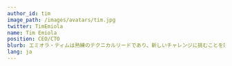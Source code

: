```yaml
---
author_id: tim
image_path: /images/avatars/tim.jpg
twitter: TimEmiola
name: Tim Emiola
position: CEO/CTO
blurb: エミオラ・ティムは熟練のテクニカルリードであり、新しいチャレンジに挑むことを好むフルスタックエンジニアです。<br>XooglerでありChallengeHubの共同創設者です。
lang: ja
---
```

